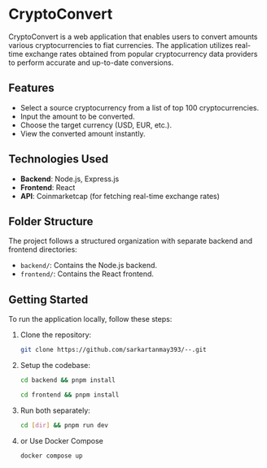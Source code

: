 # CryptoConvert

CryptoConvert is a web application that enables users to convert amounts various cryptocurrencies to fiat currencies. The application utilizes real-time exchange rates obtained from popular cryptocurrency data providers to perform accurate and up-to-date conversions.

## Features

- Select a source cryptocurrency from a list of top 100 cryptocurrencies.
- Input the amount to be converted.
- Choose the target currency (USD, EUR, etc.).
- View the converted amount instantly.

## Technologies Used

- **Backend**: Node.js, Express.js
- **Frontend**: React
- **API**: Coinmarketcap (for fetching real-time exchange rates)

## Folder Structure

The project follows a structured organization with separate backend and frontend directories:

- `backend/`: Contains the Node.js backend.
- `frontend/`: Contains the React frontend.

## Getting Started

To run the application locally, follow these steps:

1. Clone the repository:

   ```bash
   git clone https://github.com/sarkartanmay393/--.git
   ```

2. Setup the codebase:

   ```bash
   cd backend && pnpm install
   ```

   ```bash
   cd frontend && pnpm install
   ```

3. Run both separately:

   ```bash
   cd [dir] && pnpm run dev
   ```

4. or Use Docker Compose
   ```bash
   docker compose up
   ```
